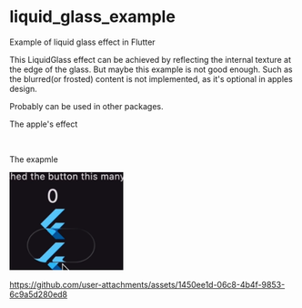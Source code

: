 # liquid_glass_example

Example of liquid glass effect in Flutter



This LiquidGlass effect can be achieved by reflecting the internal texture at the edge of the glass. But maybe this example is not good enough. Such as the blurred(or frosted) content is not implemented, as it's optional in apples design.

Probably can be used in other packages.

The apple's effect

<img src="https://github.com/user-attachments/assets/c0ce544f-d01a-414e-9f7d-02cbfb7dac9d" alt="" width="200">

The exapmle

<img src="images/SCR-20250612-qufk.png" alt="" width="200">

https://github.com/user-attachments/assets/1450ee1d-06c8-4b4f-9853-6c9a5d280ed8
